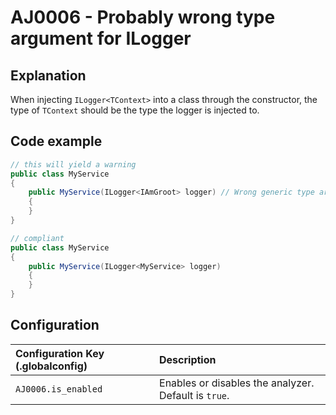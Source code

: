 # AJ0006 - Probably wrong type argument for ILogger<TContext>

## Explanation

When injecting `ILogger<TContext>` into a class through the constructor, the type of `TContext` should be the type the
logger is injected to.

## Code example

````csharp
// this will yield a warning
public class MyService
{
    public MyService(ILogger<IAmGroot> logger) // Wrong generic type argument. Should be MyService
    {
    }
}

// compliant
public class MyService
{
    public MyService(ILogger<MyService> logger)
    {
    }
}
````

## Configuration

| Configuration Key (.globalconfig) | Description                                          |
|:----------------------------------|:-----------------------------------------------------|
| `AJ0006.is_enabled`               | Enables or disables the analyzer. Default is `true`. |
